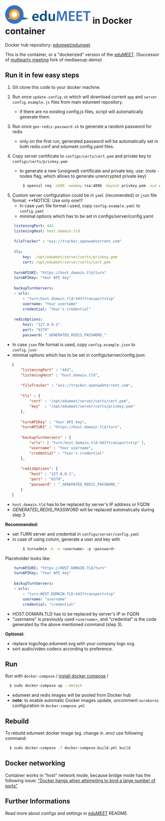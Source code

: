 # ![eduMEET](/images/logo.edumeet.svg) in Docker container

Docker hub repository: [edumeet/edumeet](https://hub.docker.com/r/edumeet/edumeet)

This is the container, or a "dockerized" version of the [eduMEET](https://github.com/edumeet/edumeet).
(Successor of [multiparty meeting](https://github.com/havfo/multiparty-meeting) fork of mediasoup-demo)

## Run it in few easy steps

1. Git clone this code to your docker machine.

2. Run once `update-config.sh` which will download current `app` and `server` `config.example.js` files from main edumeet repository.
    - if there are no existing config.js files, script will automatically generate them.

3. Run once `gen-redis-password.sh` to generate a random password for redis
    - only on the first run, generated password will be automatically set in both redis.conf and edumeet config.yaml files.

4. Copy server certificate to `configs/certs/cert.pem` and private key to `configs/certs/privkey.pem`
    - to generate a new (unsigned) certificate and private key, use: (note -nodes flag, which allows to generate unencrypted private key)

```sh
        $ openssl req -x509 -newkey rsa:4096 -keyout privkey.pem -out cert.pem -days 365 -nodes
```
5. Custom server configuration could be in `yaml` (recomended) or `json` file format. **NOTICE: Use only one!!!
    - In case `yaml` file format i used, copy `config.example.yaml` to `config.yaml`
    - minimal options which has to be set in configs/server/config.yaml:

```yaml
    listeningPort: 443
    listeningHost: host.domain.tld

    fileTracker" : "wss://tracker.openwebtorrent.com"

    tls:
        key:  /opt/edumeet/server/certs/privkey.pem
        cert: /opt/edumeet/server/certs/cert.pem

    turnAPIURI: "https://host.domain.tld/turn"
    turnAPIKey: "Your API key"

    backupTurnServers:
    - urls:
        - "turn:host.domain.tld:443?transport=tcp"
        username: "Your username"
        credential: "Your's credential"

    redisOptions:
        host: "127.0.0.1"
        port: "6379"
        password: "_GENERATED_REDIS_PASSWORD_"
```
- In case `json` file format is used, copy `config.example.json` to `config.json`
- minimal options which has to be set in configs/server/config.json:
 
 ```json
    {
        "listeningPort" : "443",
        "listeningHost" : "host.domain.tld",

        "fileTracker" : "wss://tracker.openwebtorrent.com",

        "tls" : {
            "cert" : "/opt/edumeet/server/certs/cert.pem",
            "key"  : "/opt/edumeet/server/certs/privkey.pem"
        },

        "turnAPIKey" : "Your API key",
        "turnAPIURI" : "https://host.domain.tld/turn",

        "backupTurnServers" : {
            "urls": [ "turn:host.domain.tld:443?transport=tcp" ],
            "username" : "Your username",
            "credential" : "Your's credential"
        },

        "redisOptions": {
            "host" : "127.0.0.1",
            "port" : "6379",
            "password" : "_GENERATED_REDIS_PASSWORD_"
        }
    }
```
- `host.domain.tld` has to be replaced by server's IP address or FQDN
- _GENERATED_REDIS_PASSWORD_ will be replaced automatically during step 3

**Recommended:**
- set TURN server and credential in `configs/server/config.yaml`
- in case of using coturn, generate a user and key with

```sh
        $ turnadmin -k -u <username> -p <password>
```
Placeholder looks like:

```yaml
    turnAPIURI: "https://HOST.DOMAIN.TLD/turn"
    turnAPIKey: "Your API key"

    backupTurnServers:
    - urls:
        - "turn:HOST.DOMAIN.TLD:443?transport=tcp"
        username: "username"
        credential: "credential"
```

- HOST.DOMAIN.TLD has to be replaced by server's IP or FQDN
- "username" is previously used `<username>`, and "credential" is the code generated by the above mentioned command (step 3).

**Optional:**
- replace logo/logo.edumeet.svg with your company logo svg.
- sort audio/video codecs according to preference.

## Run

Run with `docker-compose` 
/ [install docker compose](https://docs.docker.com/compose/install/) /

```sh
  $ sudo docker-compose up --detach
```
- edumeet and redis images will be pooled from Docker hub
- **note**: to enable automatic Docker images update, uncomment `ouroboros` configuration in `docker-compose.yml`

## Rebuild

To rebuild edumeet docker image (eg. change in .env) use following command:

```sh
  $ sudo docker-compose -f docker-compose-build.yml build
```

## Docker networking

Container works in "host" network mode, because bridge mode has the following issue: ["Docker hangs when attempting to bind a large number of ports"](https://success.docker.com/article/docker-compose-and-docker-run-hang-when-binding-a-large-port-range)

## Further Informations

Read more about configs and settings in [eduMEET](https://github.com/edumeet/edumeet) README.
